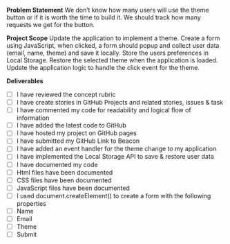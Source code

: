 **Problem Statement**
We don’t know how many users will use the theme button or if it is worth the time to build it. We should track how many requests we get for the button. 

**Project Scope**
Update the application to implement a theme. Create a form using JavaScript, when clicked, a form should popup and collect user data (email,  name, theme) and save it locally. Store the users preferences in Local Storage. Restore the selected theme when the application is loaded. Update the application logic to handle the click event for the theme.

**Deliverables** 

- [ ] I have reviewed the concept rubric
- [ ] I have create stories in GitHub Projects and related stories, issues & task
- [ ] I have commented my code for readability and logical flow of information 
- [ ] I have added the latest code to GitHub
- [ ] I have hosted my project on GitHub pages 
- [ ] I have submitted my GitHub Link to Beacon
- [ ] I have added an event handler for the theme change to my application 
- [ ] I have implemented the Local Storage API to save & restore user data
- [ ] I have documented my code
- [ ] Html files have been documented 
- [ ] CSS files have been documented 
- [ ] JavaScript files have been documented 
- [ ] I used document.createElement() to create a form with the following properties 
- [ ] Name
- [ ] Email 
- [ ] Theme
- [ ] Submit
